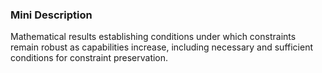 ### Mini Description

Mathematical results establishing conditions under which constraints remain robust as capabilities increase, including necessary and sufficient conditions for constraint preservation.
